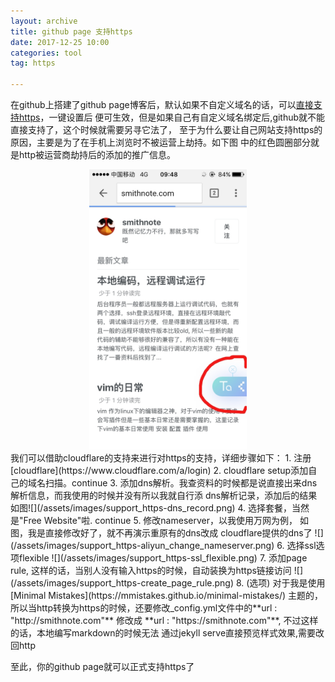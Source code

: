 ```yaml
---
layout: archive
title: github page 支持https
date: 2017-12-25 10:00
categories: tool
tag: https

---
```


在github上搭建了github page博客后，默认如果不自定义域名的话，可以[直接支持https](https://help.github.com/articles/securing-your-github-pages-site-with-https/)，一键设置后
便可生效，但是如果自己有自定义域名绑定后,github就不能直接支持了，这个时候就需要另寻它法了，
至于为什么要让自己网站支持https的原因，主要是为了在手机上浏览时不被运营上劫持。如下图
中的红色圆圈部分就是http被运营商劫持后的添加的推广信息。
<center>
<img src="/assets/images/support_https-http_hack.png" style="width:50%; height:50%;">
</center>
我们可以借助cloudflare的支持来进行对https的支持，详细步骤如下：  
1. 注册[cloudflare](https://www.cloudflare.com/a/login)
2. cloudflare setup添加自己的域名扫描。continue
3. 添加dns解析。我查资料的时候都是说直接出来dns解析信息，而我使用的时候并没有所以我就自行添
dns解析记录，添加后的结果如图![](/assets/images/support_https-dns_record.png)
4. 选择套餐，当然是"Free Website"啦. continue
5. 修改nameserver，以我使用万网为例， 如图，我是直接修改好了，就不再演示重原有的dns改成
cloudflare提供的dns了 ![](/assets/images/support_https-aliyun_change_nameserver.png)
6. 选择ssl选项flexible ![](/assets/images/support_https-ssl_flexible.png)
7. 添加page rule, 这样的话，当别人没有输入https的时候，自动装换为https链接访问
![](/assets/images/support_https-create_page_rule.png)
8. (选项) 对于我是使用[Minimal Mistakes](https://mmistakes.github.io/minimal-mistakes/)
主题的，所以当http转换为https的时候，还要修改_config.yml文件中的**url : "http://smithnote.com"** 修改成 **url : "https://smithnote.com"**, 不过这样的话，本地编写markdown的时候无法
通过jekyll serve直接预览样式效果,需要改回http

至此，你的github page就可以正式支持https了
